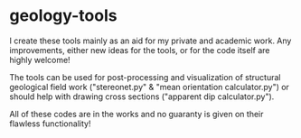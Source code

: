 # geology-tools

I create these tools mainly as an aid for my private and academic work. Any improvements, either new ideas for the tools, or for the code itself are highly welcome!

The tools can be used for post-processing and visualization of structural geological field work ("stereonet.py" & "mean orientation calculator.py") or should help with drawing cross sections ("apparent dip calculator.py").

All of these codes are in the works and no guaranty is given on their flawless functionality!
